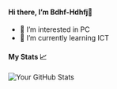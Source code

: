 #### Hi there, I’m Bdhf-Hdhfj👋
- 👀 I’m interested in PC
- 🌱 I’m currently learning ICT

#### My Stats 📈
![Your GitHub Stats](https://github-readme-stats.vercel.app/api?username=Bdhf-Hdhfj&show_icons=true&theme=tokyonight)

<!---
Bdhf-Hdhfj/Bdhf-Hdhfj is a ✨ special ✨ repository because its `README.md` (this file) appears on your GitHub profile.
You can click the Preview link to take a look at your changes.
--->
